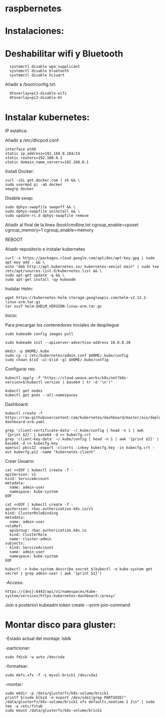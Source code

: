 # raspbernetes

# Instalaciones:

# Deshabilitar wifi y Bluetooth
```
  systemctl disable wpa_supplicant
  systemctl disable bluetooth
  systemctl disable hciuart
```
  Añadir a /boot/config.txt:
``` 
  dtoverlay=pi3-disable-wifi
  dtoverlay=pi3-disable-bt
```
# Instalar kubernetes:


  IP estática:
  
  Añadir a /etc/dhcpcd.conf:
  ```
  interface eth0
  static ip_address=192.168.0.104/24
  static routers=192.168.0.1
  static domain_name_servers=192.168.0.1
  ```
  Install Docker:
  ```
  curl -sSL get.docker.com | sh && \
  sudo usermod pi -aG docker
  newgrp docker
```
  Disable swap:
  ```
  sudo dphys-swapfile swapoff && \
  sudo dphys-swapfile uninstall && \
  sudo update-rc.d dphys-swapfile remove
  ```
  Añadir al final de la linea /boot/cmdline.txt
  cgroup_enable=cpuset cgroup_memory=1 cgroup_enable=memory
  
  REBOOT
  
  Añadir repositorio e instalar kubernetes
  ```
  curl -s https://packages.cloud.google.com/apt/doc/apt-key.gpg | sudo apt-key add - && \
  echo "deb http://apt.kubernetes.io/ kubernetes-xenial main" | sudo tee /etc/apt/sources.list.d/kubernetes.list && \
  sudo apt-get update -q && \
  sudo apt-get install -qy kubeadm
```
  Instalar Helm:
  ```
  wget https://kubernetes-helm.storage.googleapis.com/helm-v2.12.2-linux-arm.tar.gz
  tar xvzf helm-$HELM_VERSION-linux-arm.tar.gz
  ```  

Inicio:

Para precargar los contenedores iniciales de despliegue
```
sudo kubeadm config images pull

sudo kubeadm init --apiserver-advertise-address 10.0.0.10

mkdir -p $HOME/.kube
sudo cp -i /etc/kubernetes/admin.conf $HOME/.kube/config
sudo chown $(id -u):$(id -g) $HOME/.kube/config
```
Configurar res:
```
kubectl apply -f "https://cloud.weave.works/k8s/net?k8s-version=$(kubectl version | base64 | tr -d '\n')"

kubectl get nodes
kubectl get pods --all-namespaces
```

Dashboard:
```
kubectl create -f https://raw.githubusercontent.com/kubernetes/dashboard/master/aio/deploy/recommended/kubernetes-dashboard-arm.yaml

grep 'client-certificate-data' ~/.kube/config | head -n 1 | awk '{print $2}' | base64 -d >> kubecfg.crt
grep 'client-key-data' ~/.kube/config | head -n 1 | awk '{print $2}' | base64 -d >> kubecfg.key
openssl pkcs12 -export -clcerts -inkey kubecfg.key -in kubecfg.crt -out kubecfg.p12 -name "kubernetes-client"
```

Crear Usuario:
```
cat <<EOF | kubectl create -f -
apiVersion: v1
kind: ServiceAccount
metadata:
  name: admin-user
  namespace: kube-system
EOF

cat <<EOF | kubectl create -f -
apiVersion: rbac.authorization.k8s.io/v1
kind: ClusterRoleBinding
metadata:
  name: admin-user
roleRef:
  apiGroup: rbac.authorization.k8s.io
  kind: ClusterRole
  name: cluster-admin
subjects:
- kind: ServiceAccount
  name: admin-user
  namespace: kube-system
EOF
```
```
kubectl -n kube-system describe secret $(kubectl -n kube-system get secret | grep admin-user | awk '{print $1}')
```

-Acceso:
```
https://{dns}:6443/api/v1/namespaces/kube-system/services/https:kubernetes-dashboard:/proxy/
```

Join a posteriori
kubeadm token create --print-join-command






# Montar disco para gluster:

-Estado actual del montaje:
lsblk

-particionar:
```
sudo fdisk -w auto /dev/sda
```
-formatear:
```
sudo mkfs.xfs -f -L myvol-brick1 /dev/sda1
```
-montar:
```
sudo mkdir -p /data/glusterfs/k8s-volume/brick1
printf $(sudo blkid -o export /dev/sda1|grep PARTUUID)" /data/glusterfs/k8s-volume/brick1 xfs defaults,noatime 1 2\n" | sudo tee -a /etc/fstab
sudo mount /data/glusterfs/k8s-volume/brick1
```
